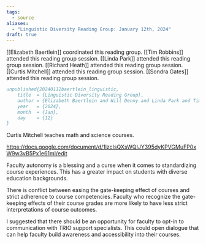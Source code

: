 ```yaml
---
tags:
  - source
aliases:
  - "Linguistic Diversity Reading Group: January 12th, 2024"
draft: true
---
```

[[Elizabeth Baertlein]] coordinated this reading group.
[[Tim Robbins]] attended this reading group session.
[[Linda Park]] attended this reading group session.
[[Richard Heath]] attended this reading group session.
[[Curtis Mitchell]] attended this reading group session.
[[Sondra Gates]] attended this reading group session.

```bibtex
unpublished{20240112baertlein_linguistic,
	title  = {Linguistic Diversity Reading Group},
	author = {Elizabeth Baertlein and Will Denny and Linda Park and Tim Robbins and Curtis Mitchell and Richard Heath and Sondra Gates},
	year   = {2024},
	month  = {Jan},
	day    = {12}
}
```

Curtis Mitchell teaches math and science courses.

https://docs.google.com/document/d/1lzcIsQXsWQIJY395dyKPVGMuFP0xW9w3vB5Px1e61mI/edit

Faculty autonomy is a blessing and a curse when it comes to standardizing course experiences. This has a greater impact on students with diverse education backgrounds.

There is conflict between easing the gate-keeping effect of courses and strict adherence to course competencies. Faculty who recognize the gate-keeping effects of their course grades are more likely to have less strict interpretations of course outcomes.

I suggested that there should be an opportunity for faculty to opt-in to communication with TRIO support specialists. This could open dialogue that can help faculty build awareness and accessibility into their courses.